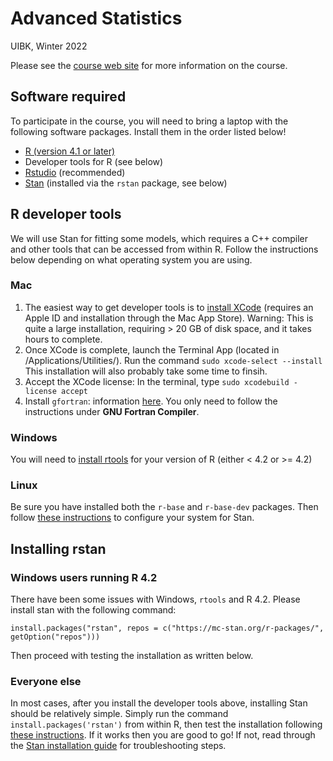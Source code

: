 # Advanced Statistics
UIBK, Winter 2022

Please see the [course web site](https://mtalluto.github.io/vu_advanced_statistics) for more information on the course.

## Software required
To participate in the course, you will need to bring a laptop with the following software packages. Install them in the order listed below!

* [R (version 4.1 or later)](https://cran.r-project.org)
* Developer tools for R (see below)
* [Rstudio](https://posit.co/downloads/) (recommended)
* [Stan](https://mc-stan.org) (installed via the `rstan` package, see below)

## R developer tools

We will use Stan for fitting some models, which requires a C++ compiler and other tools that can be accessed from within R. Follow the instructions below depending on what operating system you are using.

### Mac

1. The easiest way to get developer tools is to [install XCode](https://apps.apple.com/us/app/xcode/id497799835?mt=12) (requires an Apple ID and installation through the Mac App Store). Warning: This is quite a large installation, requiring > 20 GB of disk space, and it takes hours to complete.
2. Once XCode is complete, launch the Terminal App (located in /Applications/Utilities/). Run the command `sudo xcode-select --install` <br/>This installation will also probably take some time to finsih.
3. Accept the XCode license: In the terminal, type `sudo xcodebuild -license accept`
4. Install `gfortran`: information [here](https://mac.r-project.org/tools/). You only need to follow the instructions under **GNU Fortran Compiler**.


### Windows

You will need to [install rtools](https://cran.r-project.org/bin/windows/Rtools/) for your version of R (either < 4.2 or >= 4.2)

### Linux

Be sure you have installed both the `r-base` and `r-base-dev` packages. Then follow [these instructions](https://github.com/stan-dev/rstan/wiki/Configuring-C-Toolchain-for-Linux) to configure your system for Stan.

## Installing rstan

### Windows users running R 4.2
There have been some issues with Windows, `rtools` and R 4.2. Please install stan with the following command:

`install.packages("rstan", repos = c("https://mc-stan.org/r-packages/", getOption("repos")))`

Then proceed with testing the installation as written below.

### Everyone else
In most cases, after you install the developer tools above, installing Stan should be relatively simple. Simply run the command `install.packages('rstan')` from within R, then test the installation following [these instructions](https://github.com/stan-dev/rstan/wiki/RStan-Getting-Started#verifying-installation). If it works then you are good to go! If not, read through the [Stan installation guide](https://github.com/stan-dev/rstan/wiki/RStan-Getting-Started) for troubleshooting steps.

